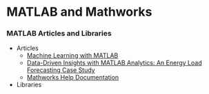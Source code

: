 # MATLAB and Mathworks #

### MATLAB Articles and Libraries ###
 - Articles 
   - [Machine Learning with MATLAB](https://www.mathworks.com/campaigns/products/display/machine-learning-with-matlab-conf.html)
   - [Data-Driven Insights with MATLAB Analytics: An Energy Load Forecasting Case Study](https://www.mathworks.com/company/newsletters/articles/data-driven-insights-with-matlab-analytics-an-energy-load-forecasting-case-study.html)
   - [Mathworks Help Documentation](https://www.mathworks.com/help/)
 - Libraries 
